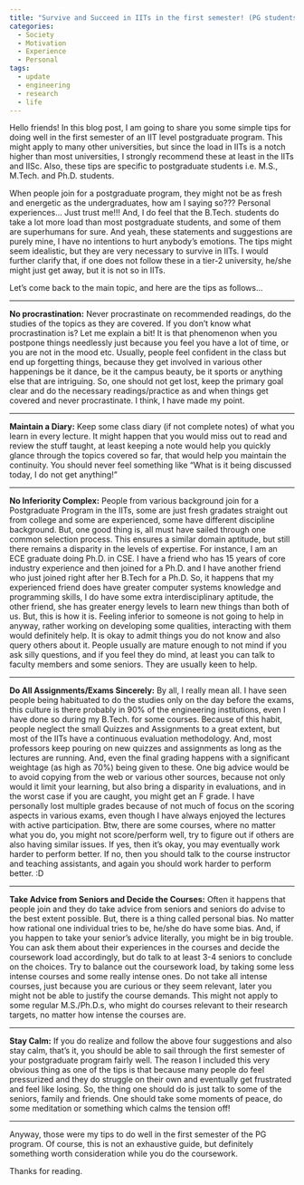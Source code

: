 ```yaml
---
title: "Survive and Succeed in IITs in the first semester! (PG students)"
categories: 
  - Society
  - Motivation
  - Experience
  - Personal
tags:
  - update
  - engineering
  - research
  - life
---
```


Hello friends! In this blog post, I am going to share you some simple tips for doing well in the first semester of an IIT level postgraduate program. This might apply to many other universities, but since the load in IITs is a notch higher than most universities, I strongly recommend these at least in the IITs and IISc. Also, these tips are specific to postgraduate students i.e. M.S., M.Tech. and Ph.D. students.

When people join for a postgraduate program, they might not be as fresh and energetic as the undergraduates, how am I saying so??? Personal experiences...  Just trust me!!! And, I do feel that the B.Tech. students do take a lot more load than most postgraduate students, and some of them are superhumans for sure. And yeah, these statements and suggestions are purely mine, I have no intentions to hurt anybody’s emotions. The tips might seem idealistic, but they are very necessary to survive in IITs.  I would further clarify that, if one does not follow these in a tier-2 university, he/she might just get away, but it is not so in IITs.

Let’s come back to the main topic, and here are the tips as follows...

----------

**No procrastination:** Never procrastinate on recommended readings, do the studies of the topics as they are covered. If you don’t know what procrastination is? Let me explain a bit! It is that phenomenon when you postpone things needlessly just because you feel you have a lot of time, or you are not in the mood etc. Usually, people feel confident in the class but end up forgetting things, because they get involved in various other happenings be it dance, be it the campus beauty, be it sports or anything else that are intriguing. So, one should not get lost, keep the primary goal clear and do the necessary readings/practice as and when things get covered and never procrastinate. I think, I have made my point.

----------

**Maintain a Diary:** Keep some class diary (if not complete notes) of what you learn in every lecture. It might happen that you would miss out to read and review the stuff taught, at least keeping a note would help you quickly glance through the topics covered so far, that would help you maintain the continuity. You should never feel something like “What is it being discussed today, I do not get anything!”

----------

**No Inferiority Complex:** People from various background join for a Postgraduate Program in the IITs, some are just fresh gradates straight out from college and some are experienced, some have different discipline background. But, one good thing is, all must have sailed through one common selection process. This ensures a similar domain aptitude, but still there remains a disparity in the levels of expertise. For instance, I am an ECE graduate doing Ph.D. in CSE. I have a friend who has 15 years of core industry experience and then joined for a Ph.D. and I have another friend who just joined right after her B.Tech for a Ph.D. So, it happens that my experienced friend does have greater computer systems knowledge and programming skills, I do have some extra interdisciplinary aptitude, the other friend, she has greater energy levels to learn new things than both of us. But, this is how it is. Feeling inferior to someone is not going to help in anyway, rather working on developing some qualities, interacting with them would definitely help. It is okay to admit things you do not know and also query others about it. People usually are mature enough to not mind if you ask silly questions, and if you feel they do mind, at least you can talk to faculty members and some seniors. They are usually keen to help.

----------

**Do All Assignments/Exams Sincerely:** By all, I really mean all. I have seen people being habituated to do the studies only on the day before the exams, this culture is there probably in 90% of the engineering institutions, even I have done so during my B.Tech. for some courses. Because of this habit, people neglect the small Quizzes and Assignments to a great extent, but most of the IITs have a continuous evaluation methodology. And, most professors keep pouring on new quizzes and assignments as long as the lectures are running. And, even the final grading happens with a significant weightage (as high as 70%) being given to these. One big advice would be to avoid copying from the web or various other sources, because not only would it limit your learning, but also bring a disparity in evaluations, and in the worst case if you are caught, you might get an F grade. I have personally lost multiple grades because of not much of focus on the scoring aspects in various exams, even though I have always enjoyed the lectures with active participation. Btw, there are some courses, where no matter what you do, you might not score/perform well, try to figure out if others are also having similar issues. If yes, then it’s okay, you may eventually work harder to perform better. If no, then you should talk to the course instructor and teaching assistants, and again you should work harder to perform better. :D

----------

**Take Advice from Seniors and Decide the Courses:** Often it happens that people join and they do take advice from seniors and seniors do advise to the best extent possible. But, there is a thing called personal bias. No matter how rational one individual tries to be, he/she do have some bias. And, if you happen to take your senior’s advice literally, you might be in big trouble. You can ask them about their experiences in the courses and decide the coursework load accordingly, but do talk to at least 3-4 seniors to conclude on the choices. Try to balance out the coursework load, by taking some less intense courses and some really intense ones. Do not take all intense courses, just because you are curious or they seem relevant, later you might not be able to justify the course demands. This might not apply to some regular M.S./Ph.D.s, who might do courses relevant to their research targets, no matter how intense the courses are.

----------

**Stay Calm:** If you do realize and follow the above four suggestions and also stay calm, that’s it, you should be able to sail through the first semester of your postgraduate program fairly well. The reason I included this very obvious thing as one of the tips is that because many people do feel pressurized and they do struggle on their own and eventually get frustrated and feel like losing. So, the thing one should do is just talk to some of the seniors, family and friends. One should take some moments of peace, do some meditation or something which calms the tension off!

----------


Anyway, those were my tips to do well in the first semester of the PG program. Of course, this is not an exhaustive guide, but definitely something worth consideration while you do the coursework.

Thanks for reading.